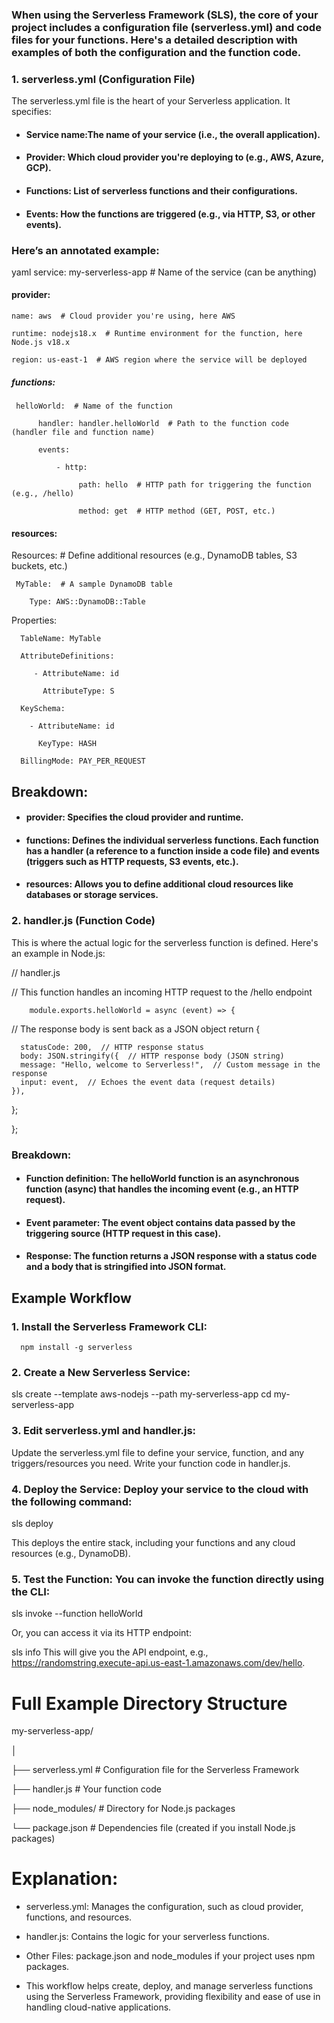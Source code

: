 ### When using the Serverless Framework (SLS), the core of your project includes a configuration file (serverless.yml) and code files for your functions. Here's a detailed description with examples of both the configuration and the function code.

### 1. serverless.yml (Configuration File)
The serverless.yml file is the heart of your Serverless application. It specifies:

- #### Service name:The name of your service (i.e., the overall application).
- #### Provider: Which cloud provider you're deploying to (e.g., AWS, Azure, GCP).
- #### Functions: List of serverless functions and their configurations.
- #### Events: How the functions are triggered (e.g., via HTTP, S3, or other events).

### Here’s an annotated example:

yaml
     service: my-serverless-app  # Name of the service (can be anything)

#### provider:

    name: aws  # Cloud provider you're using, here AWS
   
    runtime: nodejs18.x  # Runtime environment for the function, here Node.js v18.x
   
    region: us-east-1  # AWS region where the service will be deployed

##### functions:

     helloWorld:  # Name of the function
   
          handler: handler.helloWorld  # Path to the function code (handler file and function name)
     
          events:
          
              - http:
     
                   path: hello  # HTTP path for triggering the function (e.g., /hello)
     
                   method: get  # HTTP method (GET, POST, etc.)
          
#### resources:

   Resources:  # Define additional resources (e.g., DynamoDB tables, S3 buckets, etc.)
   
     MyTable:  # A sample DynamoDB table
     
        Type: AWS::DynamoDB::Table
        
   Properties:
   
      TableName: MyTable
      
      AttributeDefinitions:
      
         - AttributeName: id
         
           AttributeType: S
           
      KeySchema:
      
        - AttributeName: id
        
          KeyType: HASH
          
      BillingMode: PAY_PER_REQUEST
        
## Breakdown:
- #### provider: Specifies the cloud provider and runtime.
- #### functions: Defines the individual serverless functions. Each function has a handler (a reference to a function inside a code file) and events (triggers such as HTTP requests, S3 events, etc.).
- #### resources: Allows you to define additional cloud resources like databases or storage services.
  
### 2. handler.js (Function Code)
This is where the actual logic for the serverless function is defined. Here's an example in Node.js:


// handler.js

// This function handles an incoming HTTP request to the /hello endpoint

        module.exports.helloWorld = async (event) => {

  // The response body is sent back as a JSON object
  return {
  
      statusCode: 200,  // HTTP response status
      body: JSON.stringify({  // HTTP response body (JSON string)
      message: "Hello, welcome to Serverless!",  // Custom message in the response
      input: event,  // Echoes the event data (request details)
    }),
    
  };
  
};

### Breakdown:

- #### Function definition: The helloWorld function is an asynchronous function (async) that handles the incoming event (e.g., an HTTP request).

- #### Event parameter: The event object contains data passed by the triggering source (HTTP request in this case).

- #### Response: The function returns a JSON response with a status code and a body that is stringified into JSON format.

## Example Workflow

### 1. Install the Serverless Framework CLI:

      npm install -g serverless
      
### 2. Create a New Serverless Service:

sls create --template aws-nodejs --path my-serverless-app
cd my-serverless-app

### 3. Edit serverless.yml and handler.js:

 Update the serverless.yml file to define your service, function, and any triggers/resources you need. Write your function code in handler.js.

### 4. Deploy the Service: Deploy your service to the cloud with the following command:

sls deploy

This deploys the entire stack, including your functions and any cloud resources (e.g., DynamoDB).

### 5. Test the Function: You can invoke the function directly using the CLI:

sls invoke --function helloWorld

Or, you can access it via its HTTP endpoint:

sls info
This will give you the API endpoint, e.g., https://randomstring.execute-api.us-east-1.amazonaws.com/dev/hello.

# Full Example Directory Structure


my-serverless-app/

│

├── serverless.yml      # Configuration file for the Serverless Framework

├── handler.js          # Your function code

├── node_modules/       # Directory for Node.js packages

└── package.json        # Dependencies file (created if you install Node.js packages)


# Explanation:

- serverless.yml: Manages the configuration, such as cloud provider, functions, and resources.
- handler.js: Contains the logic for your serverless functions.
- Other Files: package.json and node_modules if your project uses npm packages.

- This workflow helps create, deploy, and manage serverless functions using the Serverless Framework, providing flexibility and ease of use in handling cloud-native applications.
